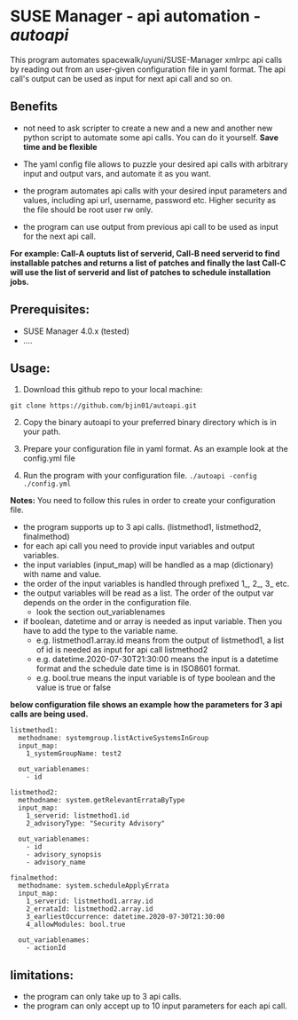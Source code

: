# SUSE Manager - api automation - *autoapi*

This program automates spacewalk/uyuni/SUSE-Manager xmlrpc api calls by reading out from an user-given 
configuration file in yaml format. The api call's output can be used as input for next api call and so on.

## __Benefits__
* not need to ask scripter to create a new and a new and another new python script to automate some api calls. You can do it yourself. __Save time and be flexible__
* The yaml config file allows to puzzle your desired api calls with arbitrary input and output vars, and automate it as you want. 

* the program automates api calls with your desired input parameters and values, including api url, username, password etc. Higher security as the file should be root user rw only.
* the program can use output from previous api call to be used as input for the next api call.

__For example: Call-A ouptuts list of serverid, Call-B need serverid to find installable patches and returns a list of patches and finally the last Call-C will use the list of serverid and list of patches to schedule installation jobs.__

## Prerequisites:
* SUSE Manager 4.0.x (tested)
* ....

## __Usage__:
1. Download this github repo to your local machine:

```git clone https://github.com/bjin01/autoapi.git```

2. Copy the binary autoapi to your preferred binary directory which is in your path.

3. Prepare your configuration file in yaml format.
As an example look at the config.yml file

4. Run the program with your configuration file.
```./autoapi -config ./config.yml```

__Notes:__
You need to follow this rules in order to create your configuration file.
* the program supports up to 3 api calls. (listmethod1, listmethod2, finalmethod)
* for each api call you need to provide input variables and output variables.
* the input variables (input_map) will be handled as a map (dictionary) with name and value.
* the order of the input variables is handled through prefixed 1_, 2_, 3_ etc.
* the output variables will be read as a list. The order of the output var depends on the order in the configuration file.
  * look the section out_variablenames
* if boolean, datetime and or array is needed as input variable. Then you have to add the type to the variable name.
  * e.g. listmethod1.array.id means from the output of listmethod1, a list of id is needed as input for api call listmethod2
  * e.g. datetime.2020-07-30T21:30:00 means the input is a datetime format and the schedule date time is in ISO8601 format.
  * e.g. bool.true means the input variable is of type boolean and the value is true or false


__below configuration file shows an example how the parameters for 3 api calls are being used.__

```
listmethod1:
  methodname: systemgroup.listActiveSystemsInGroup
  input_map:
    1_systemGroupName: test2
       
  out_variablenames:  
    - id

listmethod2:
  methodname: system.getRelevantErrataByType
  input_map:
    1_serverid: listmethod1.id
    2_advisoryType: "Security Advisory"

  out_variablenames: 
    - id
    - advisory_synopsis
    - advisory_name

finalmethod:
  methodname: system.scheduleApplyErrata
  input_map:
    1_serverid: listmethod1.array.id
    2_errataId: listmethod2.array.id
    3_earliestOccurrence: datetime.2020-07-30T21:30:00
    4_allowModules: bool.true

  out_variablenames: 
    - actionId
```

## limitations:
* the program can only take up to 3 api calls.
* the program can only accept up to 10 input parameters for each api call.
